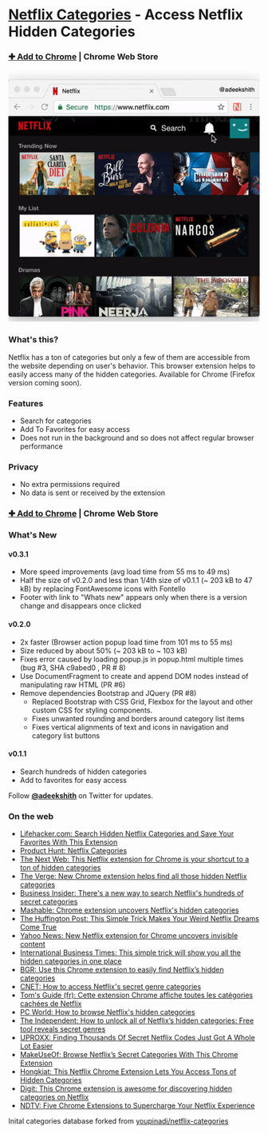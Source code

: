 # [Netflix Categories](https://chrome.google.com/webstore/detail/netflix-categories/lnbopcabgddpanjmeabponnjngbmemml) - Access Netflix Hidden Categories

### [✚ Add to Chrome](https://chrome.google.com/webstore/detail/netflix-categories/lnbopcabgddpanjmeabponnjngbmemml) | Chrome Web Store

[![Netflix Categories Chrome Extension Screenshot](/design/screenshots/using-netflix-categories.gif)](https://chrome.google.com/webstore/detail/netflix-categories/lnbopcabgddpanjmeabponnjngbmemml)

### What's this?

Netflix has a ton of categories but only a few of them are accessible from the website depending on user's behavior. This browser extension helps to easily access many of the hidden categories. Available for Chrome (Firefox version coming soon).

### Features
- Search for categories
- Add To Favorites for easy access
- Does not run in the background and so does not affect regular browser performance

### Privacy
- No extra permissions required
- No data is sent or received by the extension

### [✚ Add to Chrome](https://chrome.google.com/webstore/detail/netflix-categories/lnbopcabgddpanjmeabponnjngbmemml) | Chrome Web Store

### What's New
#### v0.3.1
- More speed improvements (avg load time from 55 ms to 49 ms)
- Half the size of v0.2.0 and less than 1/4th size of v0.1.1 (~ 203 kB to 47 kB)
  by replacing FontAwesome icons with Fontello
- Footer with link to "Whats new" appears only when there is a version change and disappears once clicked

#### v0.2.0
- 2x faster (Browser action popup load time from 101 ms to 55 ms)
- Size reduced by about 50% (~ 203 kB to ~ 103 kB)
- Fixes error caused by loading popup.js in popup.html multiple times (bug #3, SHA c9abed0 , PR # 8)
- Use DocumentFragment to create and append DOM nodes instead of manipulating raw HTML (PR #6)
- Remove dependencies Bootstrap and JQuery (PR #8)
  + Replaced Bootstrap with CSS Grid, Flexbox for the layout and other custom CSS for styling components.
  + Fixes unwanted rounding and borders around category list items
  + Fixes vertical alignments of text and icons in navigation and category list buttons

#### v0.1.1
- Search hundreds of hidden categories
- Add to favorites for easy access

Follow [**@adeekshith**](http://twitter.com/adeekshith) on Twitter for updates.

### On the web
- [Lifehacker.com: Search Hidden Netflix Categories and Save Your Favorites With This Extension](http://lifehacker.com/search-hidden-netflix-categories-and-save-your-favorite-1791998498)
- [Product Hunt: Netflix Categories](https://www.producthunt.com/posts/netflix-categories-2)
- [The Next Web: This Netflix extension for Chrome is your shortcut to a ton of hidden categories](https://thenextweb.com/apps/2017/02/06/netflix-plugin-chrome-shortcut/)
- [The Verge: New Chrome extension helps find all those hidden Netflix categories](http://www.theverge.com/2017/2/6/14520368/netflix-categories-chrome-extension-features)
- [Business Insider: There's a new way to search Netflix's hundreds of secret categories](http://www.businessinsider.com/secret-netflix-categories-chrome-extension-2017-2)
- [Mashable: Chrome extension uncovers Netflix's hidden categories](http://mashable.com/2017/02/06/netflix-hidden-categories-chrome-extension/#4kxaHBn2APqr)
- [The Huffington Post: This Simple Trick Makes Your Weird Netflix Dreams Come True](http://www.huffingtonpost.com/entry/this-simple-trick-makes-your-weird-netflix-dreams-come-true_us_5898c131e4b0c1284f274790)
- [Yahoo News: New Netflix extension for Chrome uncovers invisible content](https://www.yahoo.com/news/netflix-extension-chrome-uncovers-invisible-content-144725707.html)
- [International Business Times: This simple trick will show you all the hidden categories in one place](http://www.ibtimes.co.in/how-unlock-netflix-this-simple-trick-will-show-you-all-hidden-categories-one-place-715066)
- [BGR: Use this Chrome extension to easily find Netflix’s hidden categories](http://bgr.com/2017/02/06/netflix-hidden-categories-chrome-extension/)
- [CNET: How to access Netflix's secret genre categories](https://www.cnet.com/how-to/how-to-access-netflixs-secret-genre-categories/)
- [Tom's Guide \(fr\): Cette extension Chrome affiche toutes les catégories cachées de Netflix](http://www.tomsguide.fr/actualite/afficher-categories-netflix-extension-chrome,55540.html)
- [PC World: How to browse Netflix's hidden categories](http://www.pcworld.com/article/3166096/software/how-to-browse-netflixs-hidden-categories.html)
- [The Independent: How to unlock all of Netflix’s hidden categories: Free tool reveals secret genres](http://www.independent.co.uk/life-style/gadgets-and-tech/news/netflix-how-to-unlock-hidden-categories-free-google-chrome-extension-secret-genre-codes-tv-film-a7567196.html)
- [UPROXX: Finding Thousands Of Secret Netflix Codes Just Got A Whole Lot Easier](http://uproxx.com/technology/netflix-codes-secret-extension/)
- [MakeUseOf: Browse Netflix’s Secret Categories With This Chrome Extension](http://www.makeuseof.com/tag/browse-netflixs-secret-categories-chrome-extension/)
- [Hongkiat: This Netflix Chrome Extension Lets You Access Tons of Hidden Categories](http://www.hongkiat.com/blog/netflix-hidden-categories/)
- [Digit: This Chrome extension is awesome for discovering hidden categories on Netflix](http://www.digit.in/internet/this-chrome-extension-is-awesome-for-discovering-hidden-categories-on-netflix-33626.html)
- [NDTV: Five Chrome Extensions to Supercharge Your Netflix Experience](https://gadgets.ndtv.com/entertainment/features/netflix-best-chrome-extensions-1720740)

Inital categories database forked from [youpinadi/netflix-categories](https://github.com/Youpinadi/netflix-categories/blob/f41701f2c4515dd60293e960c80264f7addaf9b5/README.md)
